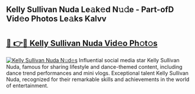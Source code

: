 ## Kelly Sullivan Nuda Le𝚊k𝚎d N𝚞𝚍e - Part-ofD Vid𝚎o Photos Le𝚊ks Kalvv

# <h2><a href="http://fbb7yg.evod.top/?m=Kelly+Sullivan+Nuda">🔗 👉🔴 Kelly Sullivan Nuda Vid𝚎o Ph𝚘t𝚘s</a></h2>

[![Kelly Sullivan Nuda N𝚞d𝚎s](https://i.imgur.com/8V9OHl7.gif)](http://fbb7yg.evod.top/?m=Kelly+Sullivan+Nuda)
Influential social media star Kelly Sullivan Nuda, famous for sharing lifestyle and dance-themed content, including dance trend performances and mini vlogs. Exceptional talent Kelly Sullivan Nuda, recognized for their remarkable skills and achievements in the world of entertainment. 
